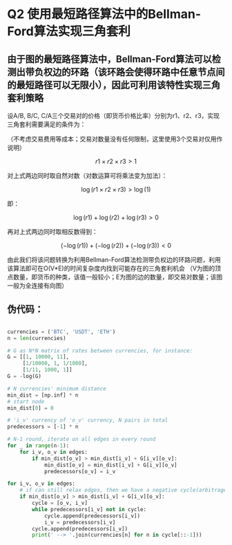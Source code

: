 
# Q2 使用最短路径算法中的Bellman-Ford算法实现三角套利

## **由于图的最短路径算法中，Bellman-Ford算法可以检测出带负权边的环路（该环路会使得环路中任意节点间的最短路径可以无限小），因此可利用该特性实现三角套利策略**

设A/B, B/C, C/A三个交易对的价格（即货币价格比率）分别为r1、r2、r3，实现三角套利需要满足的条件为：

（不考虑交易费用等成本；交易对数量没有任何限制，这里使用3个交易对仅用作说明）

$$r1 \times r2 \times r3 > 1$$

对上式两边同时取自然对数（对数运算可将乘法变为加法）：

$$\log(r1 \times r2 \times r3) > \log(1)$$

即：

$$\log(r1) + \log(r2) + \log(r3) > 0$$

再对上式两边同时取相反数得到：

$$(-\log(r1)) + (-\log(r2)) + (-\log(r3)) < 0$$

由此我们将该问题转换为利用Bellman-Ford算法检测带负权边的环路问题，利用该算法即可在O(V*E)的时间复杂度内找到可能存在的三角套利机会
（V为图的顶点数量，即货币的种类，该值一般较小；E为图的边的数量，即交易对数量；该图一般为全连接有向图）

## **伪代码：**

```python

currencies = ('BTC', 'USDT', 'ETH')
n = len(currencies)

# G as N*N matrix of rates between currencies, for instance:
G = [[1, 10000, 11],
     [1/10000, 1, 1/1000],
     [1/11, 1000, 1]]
G = -log(G)

# N currencies' minimum distance
min_dist = [np.inf] * n
# start node
min_dist[0] = 0

# 'i_v' currency of 'o_v' currency, N pairs in total
predecessors = [-1] * n

# N-1 round, iterate on all edges in every round
for _ in range(n-1):
    for i_v, o_v in edges:
        if min_dist[o_v] > min_dist[i_v] + G[i_v][o_v]:
            min_dist[o_v] = min_dist[i_v] + G[i_v][o_v]
            predecessors[o_v] = i_v

for i_v, o_v in edges:
    # if can still relax edges, then we have a negative cycle(arbitrage opportunity)
    if min_dist[o_v] > min_dist[i_v] + G[i_v][o_v]:
        cycle = [o_v, i_v]
        while predecessors[i_v] not in cycle:
            cycle.append(predecessors[i_v])
            i_v = predecessors[i_v]
        cycle.append(predecessors[i_v])
        print(' --> '.join(currencies[n] for n in cycle[::-1]))

```

